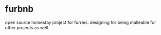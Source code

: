 # furbnb
open source homestay project for furries. designing for being malleable for other projects as well. 
